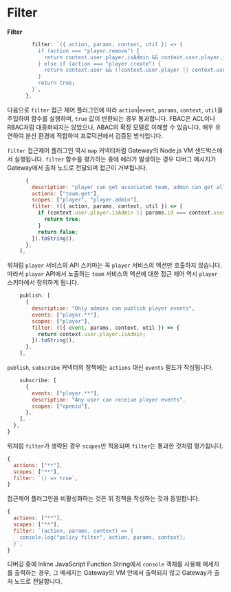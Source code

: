 # Filter

**Filter**

```javascript
        filter: `({ action, params, context, util }) => {
          if (action === "player.remove") {
            return context.user.player.isAdmin && context.user.player.id != params.id;
          } else if (action === "player.create") {
            return context.user && (!context.user.player || context.user.player.isAdmin); 
          }
          return true;
        }`,
      },
```

다음으로 `filter` 접근 제어 플러그인에 따라 `action`\|`event`, `params`, `context`, `util`을 주입하여 함수를 실행하며, `true` 값이 반환되는 경우 통과합니다. FBAC은 ACL이나 RBAC처럼 대중화되지는 않았으나, ABAC의 확장 모델로 이해할 수 있습니다. 매우 유연하여 분산 환경에 적합하며 프로덕션에서 검증된 방식입니다.

`filter` 접근제어 플러그인 역시 `map` 커넥터처럼 Gateway의 Node.js VM 샌드박스에서 실행됩니다. `filter` 함수를 평가하는 중에 에러가 발생하는 경우 디버그 메시지가 Gateway에서 출처 노드로 전달되며 접근이 거부됩니다.

```javascript
      {
        description: "player can get associated team, admin can get all the teams",
        actions: ["team.get"],
        scopes: ["player", "player.admin"],
        filter: (({ action, params, context, util }) => {
          if (context.user.player.isAdmin || params.id === context.user.player.teamId) {
            return true;
          }
          return false;
        }).toString(),
      },
    ],
```

위처럼 `player` 서비스의 API 스키마는 꼭 `player` 서비스의 액션만 호출하지 않습니다. 따라서 `player` API에서 노출하는 `team` 서비스의 액션에 대한 접근 제어 역시 `player` 스키마에서 정의하게 됩니다.

```javascript
    publish: [
      {
        description: "Only admins can publish player events",
        events: ["player.**"],
        scopes: ["player"],
        filter: (({ event, params, context, util }) => {
          return context.user.player.isAdmin;
        }).toString(),
      },
    ],
```

`publish`, `subscribe` 커넥터의 정책에는 `actions` 대신 `events` 필드가 작성됩니다.

```javascript
    subscribe: [
      {
        events: ["player.**"],
        description: "Any user can receive player events",
        scopes: ["openid"],
      },
    ],
  },
}
```

위처럼 `filter`가 생략된 경우 `scopes`만 적용되며 `filter`는 통과한 것처럼 평가됩니다.

```javascript
{
  actions: ["**"],
  scopes: ["**"],
  filter: `() => true`,
}
```

접근제어 플러그인을 비활성화하는 것은  위 정책을 작성하는 것과 동일합니다.

```javascript
{
  actions: ["**"],
  scopes: ["**"],
  filter: `(action, params, context) => {
    console.log("policy filter", action, params, context);
  }`,
}
```

디버깅 중에 Inline JavaScript Function String에서 `console` 객체를 사용해 메세지를 출력하는 경우, 그 메세지는 Gateway의 VM 안에서 출력되지 않고 Gateway가 출처 노드로 전달합니다.

